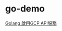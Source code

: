 # go-demo
[Golang 啟用GCP API服務](https://matthung0807.blogspot.com/2023/06/go-enable-gcp-api-service.html)
